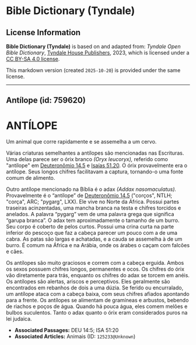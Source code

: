 # Bible Dictionary (Tyndale)

## License Information

**Bible Dictionary (Tyndale)** is based on and adapted from: _Tyndale Open Bible Dictionary_, [Tyndale House Publishers](https://tyndaleopenresources.com/), 2023, which is licensed under a [CC BY-SA 4.0 license](https://creativecommons.org/licenses/by-sa/4.0/legalcode.en).

This markdown version (created `2025-10-20`) is provided under the same license.



--------------------------------

## Antílope (id: 759620)

ANTÍLOPE
========

Um animal que corre rapidamente e se assemelha a um cervo.

Várias criaturas semelhantes a antílopes são mencionadas nas Escrituras. Uma delas parece ser o órix branco *(Oryx leucoryx),* referido como "antílope" em [Deuteronômio 14\.5](https://ref.ly/Deut14:5) e [Isaías 51\.20](https://ref.ly/Isa51:20). O órix provavelmente era o antílope. Seus longos chifres facilitavam a captura, tornando\-o uma fonte comum de alimento.

Outro antílope mencionado na Bíblia é o adax *(Addax nasomaculatus).* Provavelmente é o “antílope” de [Deuteronômio 14\.5](https://ref.ly/Deut14:5) ("corços", NTLH; "corça", ARC; "pygarg", LXX). Ele vive no Norte da África. Possui partes traseiras acinzentadas, uma mancha branca na testa e chifres torcidos e anelados. A palavra “pygarg” vem de uma palavra grega que significa “garupa branca”. O adax tem aproximadamente o tamanho de um burro. Seu corpo é coberto de pelos curtos. Possui uma crina curta na parte inferior do pescoço que faz a cabeça parecer um pouco com a de uma cabra. As patas são largas e achatadas, e a cauda se assemelha à de um burro. É comum na África e na Arábia, onde os árabes o caçam com falcões e cães.

Os antílopes são muito graciosos e correm com a cabeça erguida. Ambos os sexos possuem chifres longos, permanentes e ocos. Os chifres do órix vão diretamente para trás, enquanto os chifres do adax se torcem em anéis. Os antílopes são alertas, ariscos e perceptivos. Eles geralmente são encontrados em rebanhos de dois a uma dúzia. Se ferido ou encurralado, um antílope ataca com a cabeça baixa, com seus chifres afiados apontando para a frente. Os antílopes se alimentam de gramíneas e arbustos, bebendo de riachos e poços de água. Quando há pouca água, eles comem melões e bulbos suculentos. Tanto o adax quanto o órix eram considerados puros na lei judaica.

* **Associated Passages:** DEU 14:5; ISA 51:20
* **Associated Articles:** Animais (ID: `125233@Unknown`)

